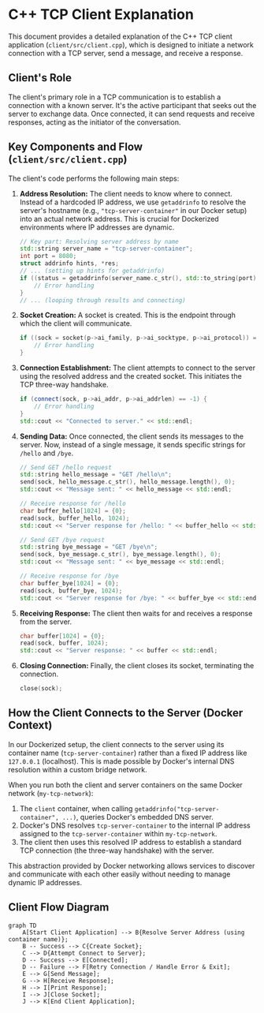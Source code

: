 # C++ TCP Client Explanation

This document provides a detailed explanation of the C++ TCP client application (`client/src/client.cpp`), which is designed to initiate a network connection with a TCP server, send a message, and receive a response.

## Client's Role

The client's primary role in a TCP communication is to establish a connection with a known server. It's the active participant that seeks out the server to exchange data. Once connected, it can send requests and receive responses, acting as the initiator of the conversation.

## Key Components and Flow (`client/src/client.cpp`)

The client's code performs the following main steps:

1.  **Address Resolution:** The client needs to know where to connect. Instead of a hardcoded IP address, we use `getaddrinfo` to resolve the server's hostname (e.g., `"tcp-server-container"` in our Docker setup) into an actual network address. This is crucial for Dockerized environments where IP addresses are dynamic.

    ```cpp
    // Key part: Resolving server address by name
    std::string server_name = "tcp-server-container";
    int port = 8080;
    struct addrinfo hints, *res;
    // ... (setting up hints for getaddrinfo)
    if ((status = getaddrinfo(server_name.c_str(), std::to_string(port).c_str(), &hints, &res)) != 0) {
        // Error handling
    }
    // ... (looping through results and connecting)
    ```

2.  **Socket Creation:** A socket is created. This is the endpoint through which the client will communicate.

    ```cpp
    if ((sock = socket(p->ai_family, p->ai_socktype, p->ai_protocol)) == -1) {
        // Error handling
    }
    ```

3.  **Connection Establishment:** The client attempts to connect to the server using the resolved address and the created socket. This initiates the TCP three-way handshake.

    ```cpp
    if (connect(sock, p->ai_addr, p->ai_addrlen) == -1) {
        // Error handling
    }
    std::cout << "Connected to server." << std::endl;
    ```

4.  **Sending Data:** Once connected, the client sends its messages to the server. Now, instead of a single message, it sends specific strings for `/hello` and `/bye`.

    ```cpp
    // Send GET /hello request
    std::string hello_message = "GET /hello\n";
    send(sock, hello_message.c_str(), hello_message.length(), 0);
    std::cout << "Message sent: " << hello_message << std::endl;

    // Receive response for /hello
    char buffer_hello[1024] = {0};
    read(sock, buffer_hello, 1024);
    std::cout << "Server response for /hello: " << buffer_hello << std::endl;

    // Send GET /bye request
    std::string bye_message = "GET /bye\n";
    send(sock, bye_message.c_str(), bye_message.length(), 0);
    std::cout << "Message sent: " << bye_message << std::endl;

    // Receive response for /bye
    char buffer_bye[1024] = {0};
    read(sock, buffer_bye, 1024);
    std::cout << "Server response for /bye: " << buffer_bye << std::endl;
    ```

5.  **Receiving Response:** The client then waits for and receives a response from the server.

    ```cpp
    char buffer[1024] = {0};
    read(sock, buffer, 1024);
    std::cout << "Server response: " << buffer << std::endl;
    ```

6.  **Closing Connection:** Finally, the client closes its socket, terminating the connection.

    ```cpp
    close(sock);
    ```

## How the Client Connects to the Server (Docker Context)

In our Dockerized setup, the client connects to the server using its container name (`tcp-server-container`) rather than a fixed IP address like `127.0.0.1` (localhost). This is made possible by Docker's internal DNS resolution within a custom bridge network.

When you run both the client and server containers on the same Docker network (`my-tcp-network`):

1.  The `client` container, when calling `getaddrinfo("tcp-server-container", ...)`, queries Docker's embedded DNS server.
2.  Docker's DNS resolves `tcp-server-container` to the internal IP address assigned to the `tcp-server-container` within `my-tcp-network`.
3.  The client then uses this resolved IP address to establish a standard TCP connection (the three-way handshake) with the server.

This abstraction provided by Docker networking allows services to discover and communicate with each other easily without needing to manage dynamic IP addresses.

## Client Flow Diagram

```mermaid
graph TD
    A[Start Client Application] --> B{Resolve Server Address (using container name)};
    B -- Success --> C{Create Socket};
    C --> D{Attempt Connect to Server};
    D -- Success --> E[Connected];
    D -- Failure --> F[Retry Connection / Handle Error & Exit];
    E --> G[Send Message];
    G --> H[Receive Response];
    H --> I[Print Response];
    I --> J[Close Socket];
    J --> K[End Client Application];
```
